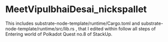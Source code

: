 # MeetVipulbhaiDesai_nickspallet

This includes substrate-node-template/runtime/Cargo.toml and substrate-node-template/runtime/src/lib.rs , that I edited within follow all steps of Entering world of Polkadot Quest no.8 of StackUp.